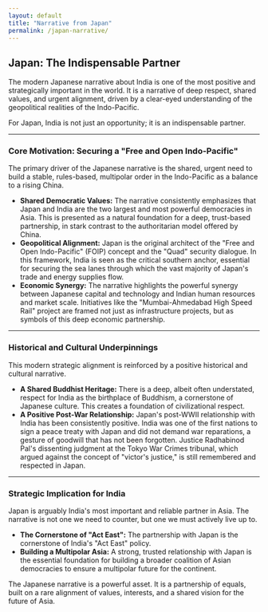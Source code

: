 ```yaml
---
layout: default
title: "Narrative from Japan"
permalink: /japan-narrative/
---
```


## Japan: The Indispensable Partner

The modern Japanese narrative about India is one of the most positive and strategically important in the world. It is a narrative of deep respect, shared values, and urgent alignment, driven by a clear-eyed understanding of the geopolitical realities of the Indo-Pacific.

For Japan, India is not just an opportunity; it is an indispensable partner.

---

### Core Motivation: Securing a "Free and Open Indo-Pacific"

The primary driver of the Japanese narrative is the shared, urgent need to build a stable, rules-based, multipolar order in the Indo-Pacific as a balance to a rising China.

*   **Shared Democratic Values:** The narrative consistently emphasizes that Japan and India are the two largest and most powerful democracies in Asia. This is presented as a natural foundation for a deep, trust-based partnership, in stark contrast to the authoritarian model offered by China.
*   **Geopolitical Alignment:** Japan is the original architect of the "Free and Open Indo-Pacific" (FOIP) concept and the "Quad" security dialogue. In this framework, India is seen as the critical southern anchor, essential for securing the sea lanes through which the vast majority of Japan's trade and energy supplies flow.
*   **Economic Synergy:** The narrative highlights the powerful synergy between Japanese capital and technology and Indian human resources and market scale. Initiatives like the "Mumbai-Ahmedabad High Speed Rail" project are framed not just as infrastructure projects, but as symbols of this deep economic partnership.

---

### Historical and Cultural Underpinnings

This modern strategic alignment is reinforced by a positive historical and cultural narrative.

*   **A Shared Buddhist Heritage:** There is a deep, albeit often understated, respect for India as the birthplace of Buddhism, a cornerstone of Japanese culture. This creates a foundation of civilizational respect.
*   **A Positive Post-War Relationship:** Japan's post-WWII relationship with India has been consistently positive. India was one of the first nations to sign a peace treaty with Japan and did not demand war reparations, a gesture of goodwill that has not been forgotten. Justice Radhabinod Pal's dissenting judgment at the Tokyo War Crimes tribunal, which argued against the concept of "victor's justice," is still remembered and respected in Japan.

---

### Strategic Implication for India

Japan is arguably India's most important and reliable partner in Asia. The narrative is not one we need to counter, but one we must actively live up to.

*   **The Cornerstone of "Act East":** The partnership with Japan is the cornerstone of India's "Act East" policy.
*   **Building a Multipolar Asia:** A strong, trusted relationship with Japan is the essential foundation for building a broader coalition of Asian democracies to ensure a multipolar future for the continent.

The Japanese narrative is a powerful asset. It is a partnership of equals, built on a rare alignment of values, interests, and a shared vision for the future of Asia.
